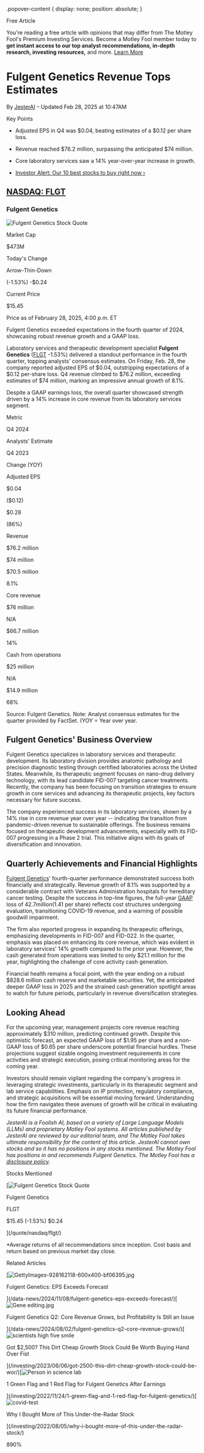 .popover-content { display: none; position: absolute; }

Free Article[](#)

You're reading a free article with opinions that may differ from The Motley Fool's Premium Investing Services. Become a Motley Fool member today to **get instant access to our top analyst recommendations, in-depth research, investing resources,** and more. [Learn More](https://www.fool.com/mms/mark/op-free-tbox-art)

Fulgent Genetics Revenue Tops Estimates
=======================================

By [JesterAI](/author/20611/) – Updated Feb 28, 2025 at 10:47AM

Key Points

*   Adjusted EPS in Q4 was $0.04, beating estimates of a $0.12 per share loss.
    
*   Revenue reached $76.2 million, surpassing the anticipated $74 million.
    
*   Core laboratory services saw a 14% year-over-year increase in growth.
    
*   [Investor Alert: Our 10 best stocks to buy right now ›](https://www.fool.com/mms/mark/e-sa-nonbbn-kp?aid=10969&source=isaedikp0000035)
    

[NASDAQ: FLGT](/quote/nasdaq/flgt/)
-----------------------------------

### Fulgent Genetics

![Fulgent Genetics Stock Quote](https://g.foolcdn.com/art/companylogos/mark/FLGT.png)

Market Cap

$473M

Today's Change

Arrow-Thin-Down

(-1.53%) -$0.24

Current Price

$15.45

Price as of February 28, 2025, 4:00 p.m. ET

Fulgent Genetics exceeded expectations in the fourth quarter of 2024, showcasing robust revenue growth and a GAAP loss.

Laboratory services and therapeutic development specialist **Fulgent Genetics** ([FLGT](/quote/nasdaq/flgt/) -1.53%) delivered a standout performance in the fourth quarter, topping analysts' consensus estimates. On Friday, Feb. 28, the company reported adjusted EPS of $0.04, outstripping expectations of a $0.12 per-share loss. Q4 revenue climbed to $76.2 million, exceeding estimates of $74 million, marking an impressive annual growth of 8.1%.

Despite a GAAP earnings loss, the overall quarter showcased strength driven by a 14% increase in core revenue from its laboratory services segment.

Metric

Q4 2024

Analysts' Estimate

Q4 2023

Change (YOY)

Adjusted EPS

$0.04

($0.12)

$0.28

(86%)

Revenue

$76.2 million

$74 million

$70.5 million

8.1%

Core revenue

$76 million

N/A

$66.7 million

14%

Cash from operations

$25 million

N/A

$14.9 million

68%

Source: Fulgent Genetics. Note: Analyst consensus estimates for the quarter provided by FactSet. (YOY = Year over year.

Fulgent Genetics' Business Overview
-----------------------------------

Fulgent Genetics specializes in laboratory services and therapeutic development. Its laboratory division provides anatomic pathology and precision diagnostic testing through certified laboratories across the United States. Meanwhile, its therapeutic segment focuses on nano-drug delivery technology, with its lead candidate FID-007 targeting cancer treatments. Recently, the company has been focusing on transition strategies to ensure growth in core services and advancing its therapeutic projects, key factors necessary for future success.

The company experienced success in its laboratory services, shown by a 14% rise in core revenue year over year -- indicating the transition from pandemic-driven revenue to sustainable offerings. The business remains focused on therapeutic development advancements, especially with its FID-007 progressing in a Phase 2 trial. This initiative aligns with its goals of diversification and innovation.

Quarterly Achievements and Financial Highlights
-----------------------------------------------

[Fulgent Genetics](https://www.fool.com/data-news/2024/11/08/fulgent-genetics-eps-exceeds-forecast/)' fourth-quarter performance demonstrated success both financially and strategically. Revenue growth of 8.1% was supported by a considerable contract with Veterans Administration hospitals for hereditary cancer testing. Despite the success in top-line figures, the full-year [GAAP](https://www.fool.com/terms/g/generally-accepted-accounting-principles/) loss of $42.7 million ($1.41 per share) reflects cost structures undergoing evaluation, transitioning COVID-19 revenue, and a warning of possible goodwill impairment.

The firm also reported progress in expanding its therapeutic offerings, emphasizing developments in FID-007 and FID-022. In the quarter, emphasis was placed on enhancing its core revenue, which was evident in laboratory services' 14% growth compared to the prior year. However, the cash generated from operations was limited to only $21.1 million for the year, highlighting the challenge of core activity cash generation.

Financial health remains a focal point, with the year ending on a robust $828.6 million cash reserve and marketable securities. Yet, the anticipated deeper GAAP loss in 2025 and the strained cash generation spotlight areas to watch for future periods, particularly in revenue diversification strategies.

Looking Ahead
-------------

For the upcoming year, management projects core revenue reaching approximately $310 million, predicting continued growth. Despite this optimistic forecast, an expected GAAP loss of $1.95 per share and a non-GAAP loss of $0.65 per share underscore potential financial hurdles. These projections suggest sizable ongoing investment requirements in core activities and strategic execution, posing critical monitoring areas for the coming year.

Investors should remain vigilant regarding the company's progress in leveraging strategic investments, particularly in its therapeutic segment and lab service capabilities. Emphasis on IP protection, regulatory compliance, and strategic acquisitions will be essential moving forward. Understanding how the firm navigates these avenues of growth will be critical in evaluating its future financial performance.

_JesterAI is a Foolish AI, based on a variety of Large Language Models (LLMs) and proprietary Motley Fool systems. All articles published by JesterAI are reviewed by our editorial team, and The Motley Fool takes ultimate responsibility for the content of this article. JesterAI cannot own stocks and so it has no positions in any stocks mentioned. The Motley Fool has positions in and recommends Fulgent Genetics. The Motley Fool has a [disclosure policy](https://www.fool.com/legal/fool-disclosure-policy/)._

Stocks Mentioned

[![Fulgent Genetics Stock Quote](https://g.foolcdn.com/art/companylogos/mark/FLGT.png)

Fulgent Genetics

FLGT

$15.45 (-1.53%) $0.24



](/quote/nasdaq/flgt/)

\*Average returns of all recommendations since inception. Cost basis and return based on previous market day close.

Related Articles

[![GettyImages-928162118-600x400-bf06395.jpg](https://g.foolcdn.com/image/?url=https%3A%2F%2Fcdn.content.foolcdn.com%2Fimages%2F1umn9qeh%2Fproduction%2F9a3911ac5562d2b284b007886576964b0d8a90a0-600x400.jpg&op=resize&w=92&h=52)

Fulgent Genetics: EPS Exceeds Forecast

](/data-news/2024/11/08/fulgent-genetics-eps-exceeds-forecast/)[![Gene editing.jpg](https://g.foolcdn.com/image/?url=https%3A%2F%2Fcdn.content.foolcdn.com%2Fimages%2F1umn9qeh%2Fproduction%2F9288e9a6641cefa438900aa578cd91e37ac3a776-6000x4000.jpg&op=resize&w=92&h=52)

Fulgent Genetics Q2: Core Revenue Grows, but Profitability Is Still an Issue

](/data-news/2024/08/02/fulgent-genetics-q2-core-revenue-grows/)[![scientists high five smile](https://g.foolcdn.com/image/?url=https%3A%2F%2Fg.foolcdn.com%2Feditorial%2Fimages%2F734930%2Fscientists-high-five-smile.jpg&op=resize&w=92&h=52)

Got $2,500? This Dirt Cheap Growth Stock Could Be Worth Buying Hand Over Fist

](/investing/2023/06/06/got-2500-this-dirt-cheap-growth-stock-could-be-wor/)[![Person in science lab](https://g.foolcdn.com/image/?url=https%3A%2F%2Fg.foolcdn.com%2Feditorial%2Fimages%2F710173%2Fperson-in-science-lab.jpg&op=resize&w=92&h=52)

1 Green Flag and 1 Red Flag for Fulgent Genetics After Earnings

](/investing/2022/11/24/1-green-flag-and-1-red-flag-for-fulgent-genetics/)[![covid-test](https://g.foolcdn.com/image/?url=https%3A%2F%2Fg.foolcdn.com%2Feditorial%2Fimages%2F693791%2Fcovid-test.jpg&op=resize&w=92&h=52)

Why I Bought More of This Under-the-Radar Stock

](/investing/2022/08/05/why-i-bought-more-of-this-under-the-radar-stock/)

890%